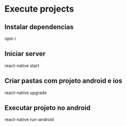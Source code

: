 # Execute projects

## Instalar dependencias 
npm i 

## Iniciar server
react-native start

## Criar pastas com projeto android e ios
react-native upgrade

## Executar projeto no android
react-native run-android
